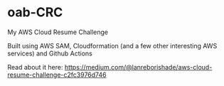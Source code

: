 # oab-CRC
My AWS Cloud Resume Challenge

Built using AWS SAM, Cloudformation (and a few other interesting AWS services) and Github Actions 

Read about it here: https://medium.com/@lanreborishade/aws-cloud-resume-challenge-c2fc3976d746 
